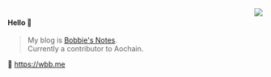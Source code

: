 <img align="right" src="https://github-readme-stats.vercel.app/api?username=wbbme&show_icons=true&theme=tokyonight&hide_border=true&hide_title=true" />

#### Hello 👏

> My blog is [Bobbie's Notes](https://wbb.me).  
> Currently a contributor to Aochain.

🔗 https://wbb.me
